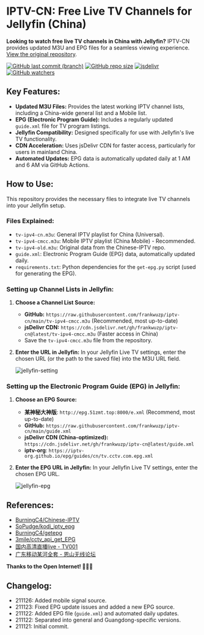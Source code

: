 # IPTV-CN: Free Live TV Channels for Jellyfin (China)

**Looking to watch free live TV channels in China with Jellyfin?** IPTV-CN provides updated M3U and EPG files for a seamless viewing experience.  [View the original repository](https://github.com/frankwuzp/iptv-cn).

[![GitHub last commit (branch)](https://img.shields.io/github/last-commit/frankwuzp/iptv-cn/main?style=flat-square)](https://github.com/frankwuzp/iptv-cn)
[![GitHub repo size](https://img.shields.io/github/repo-size/frankwuzp/iptv-cn?style=flat-square)](https://github.com/frankwuzp/iptv-cn)
[![jsdelivr](https://data.jsdelivr.com/v1/package/gh/frankwuzp/iptv-cn/badge)](https://www.jsdelivr.com/package/gh/frankwuzp/iptv-cn)
[![GitHub watchers](https://img.shields.io/github/watchers/frankwuzp/iptv-cn?style=social)](https://github.com/frankwuzp/iptv-cn)

## Key Features:

*   **Updated M3U Files:**  Provides the latest working IPTV channel lists, including a China-wide general list and a Mobile list.
*   **EPG (Electronic Program Guide):** Includes a regularly updated `guide.xml` file for TV program listings.
*   **Jellyfin Compatibility:** Designed specifically for use with Jellyfin's live TV functionality.
*   **CDN Acceleration:** Uses jsDelivr CDN for faster access, particularly for users in mainland China.
*   **Automated Updates:** EPG data is automatically updated daily at 1 AM and 6 AM via GitHub Actions.

## How to Use:

This repository provides the necessary files to integrate live TV channels into your Jellyfin setup.

### Files Explained:

*   `tv-ipv4-cn.m3u`: General IPTV playlist for China (Universal).
*   `tv-ipv4-cmcc.m3u`:  Mobile IPTV playlist (China Mobile) - Recommended.
*   `tv-ipv4-old.m3u`: Original data from the Chinese-IPTV repo.
*   `guide.xml`: Electronic Program Guide (EPG) data, automatically updated daily.
*   `requirements.txt`:  Python dependencies for the `get-epg.py` script (used for generating the EPG).

### Setting up Channel Lists in Jellyfin:

1.  **Choose a Channel List Source:**
    *   **GitHub:**  `https://raw.githubusercontent.com/frankwuzp/iptv-cn/main/tv-ipv4-cmcc.m3u` (Recommended, most up-to-date)
    *   **jsDelivr CDN:** `https://cdn.jsdelivr.net/gh/frankwuzp/iptv-cn@latest/tv-ipv4-cmcc.m3u` (Faster access in China)
    *   Save the `tv-ipv4-cmcc.m3u` file from the repository.

2.  **Enter the URL in Jellyfin:**  In your Jellyfin Live TV settings, enter the chosen URL (or the path to the saved file) into the M3U URL field.

    ![jellyfin-setting](./image/jellyfin-settings.jpg)

### Setting up the Electronic Program Guide (EPG) in Jellyfin:

1.  **Choose an EPG Source:**
    *   **某神秘大神版**: `http://epg.51zmt.top:8000/e.xml` (Recommend, most up-to-date)
    *   **GitHub:** `https://raw.githubusercontent.com/frankwuzp/iptv-cn/main/guide.xml`
    *   **jsDelivr CDN (China-optimized):** `https://cdn.jsdelivr.net/gh/frankwuzp/iptv-cn@latest/guide.xml`
    *   **iptv-org**: `https://iptv-org.github.io/epg/guides/cn/tv.cctv.com.epg.xml`

2.  **Enter the EPG URL in Jellyfin:**  In your Jellyfin Live TV settings, enter the chosen EPG URL.

    ![jellyfin-epg](./image/jellyfin-epg.jpg)

## References:

*   [BurningC4/Chinese-IPTV](https://github.com/BurningC4/Chinese-IPTV)
*   [SoPudge/kodi_iptv_epg](https://github.com/SoPudge/kodi_iptv_epg)
*   [BurningC4/getepg](https://github.com/BurningC4/getepg)
*   [3mile/cctv_api_get_EPG](https://github.com/3mile/cctv_api_get_EPG)
*   [国内高清直播live - TV001](http://www.tv001.vip/forum.php?mod=viewthread&tid=3)
*   [广东移动某河全套 - 恩山无线论坛](https://www.right.com.cn/forum/thread-6809023-1-1.html)

**Thanks to the Open Internet! 🎉🎉🎉**

## Changelog:

*   211126: Added mobile signal source.
*   211123: Fixed EPG update issues and added a new EPG source.
*   211122: Added EPG file (`guide.xml`) and automated daily updates.
*   211122: Separated into general and Guangdong-specific versions.
*   211121: Initial commit.